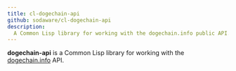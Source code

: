 ```yaml
---
title: cl-dogechain-api
github: sodaware/cl-dogechain-api
description:
  A Common Lisp library for working with the dogechain.info public API.
---
```


**dogechain-api** is a Common Lisp library for working with the
  [dogechain.info](https://dogechain.info/) API.
